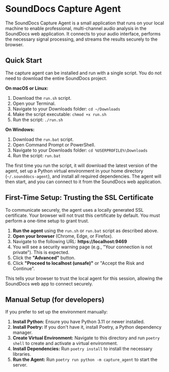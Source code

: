 # SoundDocs Capture Agent

The SoundDocs Capture Agent is a small application that runs on your local machine to enable professional, multi-channel audio analysis in the SoundDocs web application. It connects to your audio interface, performs the necessary signal processing, and streams the results securely to the browser.

## Quick Start

The capture agent can be installed and run with a single script. You do not need to download the entire SoundDocs project.

**On macOS or Linux:**

1.  Download the `run.sh` script.
2.  Open your Terminal.
3.  Navigate to your Downloads folder: `cd ~/Downloads`
4.  Make the script executable: `chmod +x run.sh`
5.  Run the script: `./run.sh`

**On Windows:**

1.  Download the `run.bat` script.
2.  Open Command Prompt or PowerShell.
3.  Navigate to your Downloads folder: `cd %USERPROFILE%\Downloads`
4.  Run the script: `run.bat`

The first time you run the script, it will download the latest version of the agent, set up a Python virtual environment in your home directory (`~/.sounddocs-agent`), and install all required dependencies. The agent will then start, and you can connect to it from the SoundDocs web application.

## First-Time Setup: Trusting the SSL Certificate

To communicate securely, the agent uses a locally generated SSL certificate. Your browser will not trust this certificate by default. You must perform a one-time setup to grant trust.

1.  **Run the agent** using the `run.sh` or `run.bat` script as described above.
2.  **Open your browser** (Chrome, Edge, or Firefox).
3.  Navigate to the following URL: **https://localhost:9469**
4.  You will see a security warning page (e.g., "Your connection is not private"). This is expected.
5.  Click the **"Advanced"** button.
6.  Click **"Proceed to localhost (unsafe)"** or "Accept the Risk and Continue".

This tells your browser to trust the local agent for this session, allowing the SoundDocs web app to connect securely.

## Manual Setup (for developers)

If you prefer to set up the environment manually:

1.  **Install Python:** Ensure you have Python 3.11 or newer installed.
2.  **Install Poetry:** If you don't have it, install Poetry, a Python dependency manager.
3.  **Create Virtual Environment:** Navigate to this directory and run `poetry shell` to create and activate a virtual environment.
4.  **Install Dependencies:** Run `poetry install` to install the necessary libraries.
5.  **Run the Agent:** Run `poetry run python -m capture_agent` to start the server.
